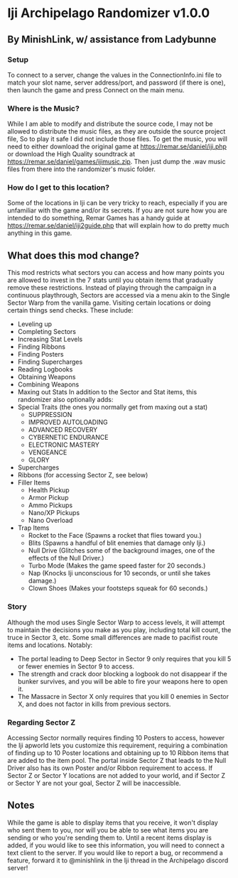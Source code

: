 # Iji Archipelago Randomizer v1.0.0
## By MinishLink, w/ assistance from Ladybunne

### Setup
To connect to a server, change the values in the ConnectionInfo.ini file to match your slot name, server address/port, and password (if there is one),
then launch the game and press Connect on the main menu.

### Where is the Music?
While I am able to modify and distribute the source code, I may not be allowed to distribute the music files, as they are outside the source project file, So to play it safe I did not include those files.
To get the music, you will need to either download the original game at https://remar.se/daniel/iji.php or download the High Quality soundtrack at https://remar.se/daniel/games/ijimusic.zip.
Then just dump the .wav music files from there into the randomizer's music folder.

### How do I get to this location?
Some of the locations in Iji can be very tricky to reach, especially if you are unfamiliar with the game and/or its secrets. If you are not sure how you are intended to do something, Remar Games has a handy guide at https://remar.se/daniel/iji2guide.php that will explain how to do pretty much anything in this game.

## What does this mod change?
This mod restricts what sectors you can access and how many points you are allowed to invest in the 7 stats until you obtain items that gradually remove these restrictions.
Instead of playing through the campaign in a continuous playthrough, Sectors are accessed via a menu akin to the Single Sector Warp from the vanilla game.
Visiting certain locations or doing certain things send checks. These include:
- Leveling up
- Completing Sectors
- Increasing Stat Levels
- Finding Ribbons
- Finding Posters
- Finding Supercharges
- Reading Logbooks
- Obtaining Weapons
- Combining Weapons
- Maxing out Stats
In addition to the Sector and Stat items, this randomizer also optionally adds:
- Special Traits (the ones you normally get from maxing out a stat)
    - SUPPRESSION
    - IMPROVED AUTOLOADING
    - ADVANCED RECOVERY
    - CYBERNETIC ENDURANCE
    - ELECTRONIC MASTERY
    - VENGEANCE
    - GLORY
- Supercharges
- Ribbons (for accessing Sector Z, see below)
- Filler Items
    - Health Pickup
    - Armor Pickup
    - Ammo Pickups
    - Nano/XP Pickups
    - Nano Overload
- Trap Items
    - Rocket to the Face (Spawns a rocket that flies toward you.)
    - Blits (Spawns a handful of blit enemies that damage only Iji.)
    - Null Drive (Glitches some of the background images, one of the effects of the Null Driver.)
    - Turbo Mode (Makes the game speed faster for 20 seconds.)
    - Nap (Knocks Iji unconscious for 10 seconds, or until she takes damage.)
    - Clown Shoes (Makes your footsteps squeak for 60 seconds.)

### Story
Although the mod uses Single Sector Warp to access levels, it will attempt to maintain the decisions you make as you play, including total kill count, the truce in Sector 3, etc.
Some small differences are made to pacifist route items and locations. Notably:
- The portal leading to Deep Sector in Sector 9 only requires that you kill 5 or fewer enemies in Sector 9 to access.
- The strength and crack door blocking a logbook do not disappear if the bunker survives, and you will be able to fire your weapons here to open it.
- The Massacre in Sector X only requires that you kill 0 enemies in Sector X, and does not factor in kills from previous sectors.

### Regarding Sector Z
Accessing Sector normally requires finding 10 Posters to access, however the Iji apworld lets you customize this requirement, requiring a combination of finding up to 10 Poster locations and obtaining up to 10 Ribbon items that are added to the item pool.
The portal inside Sector Z that leads to the Null Driver also has its own Poster and/or Ribbon requirement to access.
If Sector Z or Sector Y locations are not added to your world, and if Sector Z or Sector Y are not your goal, Sector Z will be inaccessible.

## Notes
While the game is able to display items that you receive, it won't display who sent them to you, nor will you be able to see what items you are sending or who you're sending them to. Until a recent items display is added, if you would like to see this information, you will need to connect a text client to the server.
If you would like to report a bug, or recommend a feature, forward it to @minishlink in the Iji thread in the Archipelago discord server!